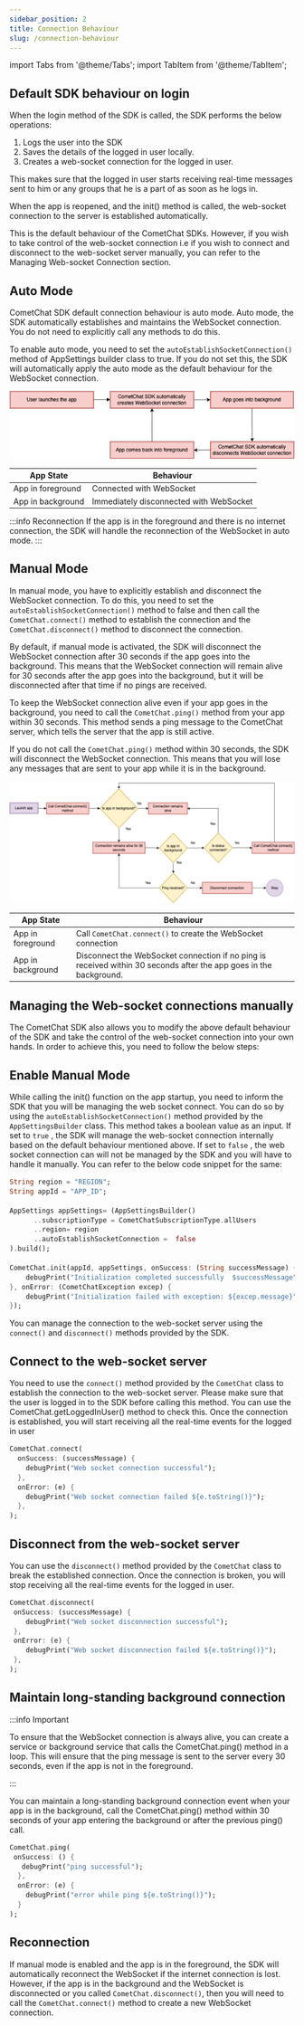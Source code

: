 ```yaml
---
sidebar_position: 2
title: Connection Behaviour
slug: /connection-behaviour
---
```


import Tabs from '@theme/Tabs';
import TabItem from '@theme/TabItem';

## Default SDK behaviour on login

When the login method of the SDK is called, the SDK performs the below operations:

1. Logs the user into the SDK
2. Saves the details of the logged in user locally.
3. Creates a web-socket connection for the logged in user.

This makes sure that the logged in user starts receiving real-time messages sent to him or any groups that he is a part of as soon as he logs in.

When the app is reopened, and the init() method is called, the web-socket connection to the server is established automatically.

This is the default behaviour of the CometChat SDKs. However, if you wish to take control of the web-socket connection i.e if you wish to connect and disconnect to the web-socket server manually, you can refer to the Managing Web-socket Connection section.

## Auto Mode
CometChat SDK default connection behaviour is auto mode. Auto mode, the SDK automatically establishes and maintains the WebSocket connection. You do not need to explicitly call any methods to do this.

To enable auto mode, you need to set the `autoEstablishSocketConnection()` method of AppSettings builder class to true. If you do not set this, the SDK will automatically apply the auto mode as the default behaviour for the WebSocket connection.

![](./asset/x8a7yv541r6b9g8t73h9j3afh1p4cgsopv6yj238ebz8565rscv568a40zf34f5h.png)


| App State        | Behaviour                                  |
|------------------|--------------------------------------------|
| App in foreground | Connected with WebSocket                   |
| App in background | Immediately disconnected with WebSocket   |


	
:::info Reconnection
If the app is in the foreground and there is no internet connection, the SDK will handle the reconnection of the WebSocket in auto mode.
:::

## Manual Mode
In manual mode, you have to explicitly establish and disconnect the WebSocket connection. To do this, you need to set the `autoEstablishSocketConnection()` method to false and then call the `CometChat.connect()` method to establish the connection and the `CometChat.disconnect()` method to disconnect the connection.

By default, if manual mode is activated, the SDK will disconnect the WebSocket connection after 30 seconds if the app goes into the background. This means that the WebSocket connection will remain alive for 30 seconds after the app goes into the background, but it will be disconnected after that time if no pings are received.

To keep the WebSocket connection alive even if your app goes in the background, you need to call the `CometChat.ping()` method from your app within 30 seconds. This method sends a ping message to the CometChat server, which tells the server that the app is still active.

If you do not call the `CometChat.ping()` method within 30 seconds, the SDK will disconnect the WebSocket connection. This means that you will lose any messages that are sent to your app while it is in the background.

![](./asset/6k068nprjmachrszi9ckyzgqxbf1rmc98asy5d09yhktx37v0pyxf6wxmufg2jci.png)

| App State        | Behaviour                                                     |
|------------------|---------------------------------------------------------------|
| App in foreground | Call `CometChat.connect()` to create the WebSocket connection  |
| App in background | Disconnect the WebSocket connection if no ping is received within 30 seconds after the app goes in the background.  |


## Managing the Web-socket connections manually

The CometChat SDK also allows you to modify the above default behaviour of the SDK and take the control of the web-socket connection into your own hands.
In order to achieve this, you need to follow the below steps:

## Enable Manual Mode

 While calling the init()  function on the app startup, you need to inform the SDK that you will be managing the web socket connect. You can do so by using the `autoEstablishSocketConnection()` method  provided by the `AppSettingsBuilder` class. This method takes a boolean value as an input. If set to `true` , the SDK will manage the web-socket connection internally based on the default behaviour mentioned above. If set to `false` , the web socket connection can will not be managed by the SDK and you will have to handle it manually. You can refer to the below code snippet for the same:

<Tabs>
<TabItem value="Dart" label="Dart">

  ```dart
String region = "REGION";
String appId = "APP_ID";

AppSettings appSettings= (AppSettingsBuilder()
        ..subscriptionType = CometChatSubscriptionType.allUsers
        ..region= region
        ..autoEstablishSocketConnection =  false
 ).build();

CometChat.init(appId, appSettings, onSuccess: (String successMessage) {
      debugPrint("Initialization completed successfully  $successMessage");
}, onError: (CometChatException excep) {
      debugPrint("Initialization failed with exception: ${excep.message}");
});
  ```
</TabItem>
</Tabs>


 You can manage the connection to the web-socket server using the `connect()`  and `disconnect()`  methods provided by the SDK.


## Connect to the web-socket server

You need to use the `connect()`  method provided by the `CometChat`  class to establish the connection to the web-socket server. Please make sure that the user is logged in to the SDK before calling this method. You can use the CometChat.getLoggedInUser() method to check this. Once the connection is established, you will start receiving all the real-time events for the logged in user

<Tabs>
<TabItem value="Dart" label="Dart">

  ```dart
CometChat.connect(
    onSuccess: (successMessage) {
      debugPrint("Web socket connection successful");
    },
    onError: (e) {
      debugPrint("Web socket connection failed ${e.toString()}");
    },
);
  ```
</TabItem>
</Tabs>




## Disconnect from the web-socket server

You can use the `disconnect()`  method provided by the `CometChat` class to break the established connection. Once the connection is broken, you will stop receiving all the real-time events for the logged in user.

<Tabs>
<TabItem value="Dart" label="Dart">

  ```dart
CometChat.disconnect(
   onSuccess: (successMessage) {
      debugPrint("Web socket disconnection successful");
   },
   onError: (e) {
      debugPrint("Web socket disconnection failed ${e.toString()}");
   },
);
  ```
</TabItem>
</Tabs>

## Maintain long-standing background connection


:::info Important

To ensure that the WebSocket connection is always alive, you can create a service or background service that calls the CometChat.ping() method in a loop. This will ensure that the ping message is sent to the server every 30 seconds, even if the app is not in the foreground.

:::

You can maintain a long-standing background connection event when your app is in the background, call the CometChat.ping() method within 30 seconds of your app entering the background or after the previous ping() call.

<Tabs>
<TabItem value="Dart" label="Dart">

  ```dart
CometChat.ping(
   onSuccess: () {
     debugPrint("ping successful");
    },
    onError: (e) {
      debugPrint("error while ping ${e.toString()}");
    }
);
  ```
</TabItem>
</Tabs>


## Reconnection
If manual mode is enabled and the app is in the foreground, the SDK will automatically reconnect the WebSocket if the internet connection is lost. However, if the app is in the background and the WebSocket is disconnected or you called `CometChat.disconnect()`, then you will need to call the `CometChat.connect()` method to create a new WebSocket connection.